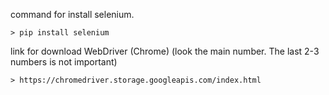 command for install selenium.

	> pip install selenium

link for download WebDriver (Chrome)
(look the main number. The last 2-3 numbers is not important)

	> https://chromedriver.storage.googleapis.com/index.html
